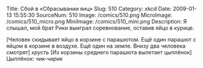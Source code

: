 Title: Сбой в «Сбрасывании яиц» 
Slug: 510 
Category: xkcd 
Date: 2009-01-13 15:55:30 
SourceNum: 510 
Image: /comics/510.png 
MicroImage: /comics/510_micro.png 
MiniImage: /comics/510_mini.png 
Description: Я слышал, мой брат Рики выиграл соревнование, оставив яйцо в курице. 

[Человек скидывает яйцо в корзине с парашютом. Ещё один парашют с яйцом в корзине в воздухе. Ещё один на земле.  Внизу два человека смотрят]
*хрусть*
[Из корзины среднего парашюта вылетает цыплёнок]
Цыплёнок: *чик-чирик*
